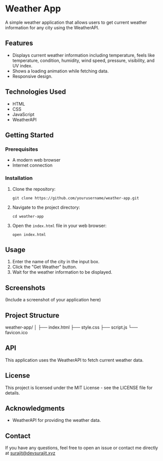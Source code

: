 # Weather App

A simple weather application that allows users to get current weather information for any city using the WeatherAPI.

## Features

- Displays current weather information including temperature, feels like temperature, condition, humidity, wind speed, pressure, visibility, and UV index.
- Shows a loading animation while fetching data.
- Responsive design.

## Technologies Used

- HTML
- CSS
- JavaScript
- WeatherAPI

## Getting Started

### Prerequisites

- A modern web browser
- Internet connection

### Installation

1. Clone the repository:

    ```
    git clone https://github.com/yourusername/weather-app.git
    ```

2. Navigate to the project directory:

    ```
    cd weather-app
    ```

3. Open the `index.html` file in your web browser:

    ```
    open index.html
    ```

## Usage

1. Enter the name of the city in the input box.
2. Click the "Get Weather" button.
3. Wait for the weather information to be displayed.

## Screenshots

(Include a screenshot of your application here)

## Project Structure
weather-app/ │ ├── index.html ├── style.css ├── script.js └── favicon.ico

## API

This application uses the WeatherAPI to fetch current weather data.

## License

This project is licensed under the MIT License - see the LICENSE file for details.

## Acknowledgments

- WeatherAPI for providing the weather data.

## Contact

If you have any questions, feel free to open an issue or contact me directly at surajit@devsurajit.xyz
